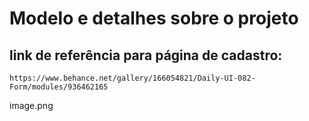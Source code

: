 # Modelo e detalhes sobre o projeto

## link de referência para página de cadastro: 
    https://www.behance.net/gallery/166054821/Daily-UI-082-Form/modules/936462165


image.png

